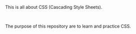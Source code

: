 This is all about CSS (Cascading Style Sheets).

<br>
<p>The purpose of this repository are to learn and practice CSS.<p>
